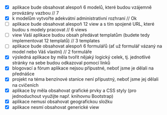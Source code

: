  - [x] aplikace bude obsahovat alespoň 6 modelů, které budou vzájemně provázány vazbou // 7
 - [x] k modelům vytvořte adekvátní administrativní rozhraní // Ok
 - [ ] aplikace bude obsahovat alespoň 12 view a s tím spojené URL, které budou s modely pracovat // 6 views
 - [ ] view Vaší aplikace budou obsah předávat templatům (budete tedy implementovat 12 templatů) // 3 templates
 - [ ] aplikace bude obsahovat alespoň 6 formulářů (ať už formulář vázaný na model nebo Váš vlastní) // 2 formuláře
 - [x] výsledná aplikace by měla tvořit nějaký logický celek, tj. jednotlivé stránky na sebe budou odkazoval pomocí linků
 - [x] blogovací a fórum aplikace nejsou přípustné, neboť jsme je dělali na přednášce
 - [x] projekt na téma benzínové stanice není přípustný, neboť jsme jej dělali na cvičeních
 - [x] aplikace by měla obsahovat grafické prvky a CSS styly (pro jednoduchout využijte např. knihovnu Bootstrap)
 - [x] aplikace nemusí obsahovat geografickou složku
 - [x] aplikace nesmí obsahovat generické view

